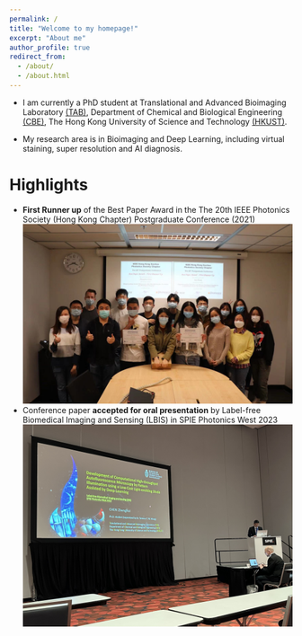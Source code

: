 ```yaml
---
permalink: /
title: "Welcome to my homepage!"
excerpt: "About me"
author_profile: true
redirect_from: 
  - /about/
  - /about.html
---
```


* I am currently a PhD student at Translational and Advanced Bioimaging Laboratory [(TAB)](https://ttwwong.wixsite.com/tabhkust), Department of Chemical and Biological Engineering [(CBE)](https://cbe.ust.hk/index.php), The Hong Kong University of Science and Technology [(HKUST)](https://hkust.edu.hk/).  

* My research area is in Bioimaging and Deep Learning, including virtual staining, super resolution and AI diagnosis.  


Highlights
======
* <b>First Runner up</b> of the Best Paper Award in the The 20th IEEE Photonics Society (Hong Kong Chapter) Postgraduate Conference (2021)
![group photo](/images/2.jpeg)
* Conference paper <b>accepted for oral presentation</b> by Label-free Biomedical Imaging and Sensing (LBIS) in SPIE Photonics West 2023
![spie2023](/images/spie.jpeg)
